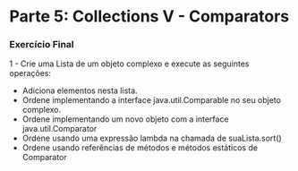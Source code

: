 # Parte 5: Collections V - Comparators

### Exercício Final

1 - Crie uma Lista de um objeto complexo e execute as seguintes operações:

- Adiciona elementos nesta lista.
- Ordene implementando a interface java.util.Comparable no seu objeto complexo.
- Ordene implementando um novo objeto com a interface java.util.Comparator
- Ordene usando uma expressão lambda na chamada de suaLista.sort()
- Ordene usando referências de métodos e métodos estáticos de Comparator

